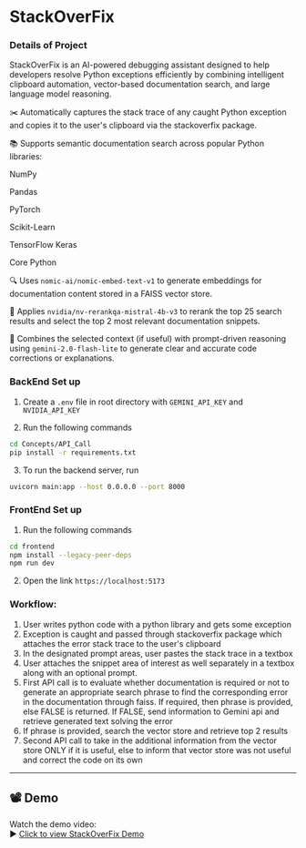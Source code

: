 # StackOverFix

### Details of Project

StackOverFix is an AI-powered debugging assistant designed to help developers resolve Python exceptions efficiently by combining intelligent clipboard automation, vector-based documentation search, and large language model reasoning.

✂️ Automatically captures the stack trace of any caught Python exception and copies it to the user's clipboard via the stackoverfix package.

📚 Supports semantic documentation search across popular Python libraries:

NumPy

Pandas

PyTorch

Scikit-Learn

TensorFlow Keras

Core Python

🔍 Uses `nomic-ai/nomic-embed-text-v1` to generate embeddings for documentation content stored in a FAISS vector store.

🎯 Applies `nvidia/nv-rerankqa-mistral-4b-v3` to rerank the top 25 search results and select the top 2 most relevant documentation snippets.

🧠 Combines the selected context (if useful) with prompt-driven reasoning using `gemini-2.0-flash-lite` to generate clear and accurate code corrections or explanations.

### BackEnd Set up

1. Create a `.env` file in root directory with `GEMINI_API_KEY` and `NVIDIA_API_KEY`

2. Run the following commands

```bash
cd Concepts/API_Call
pip install -r requirements.txt
```

3. To run the backend server, run

```bash
uvicorn main:app --host 0.0.0.0 --port 8000
```

### FrontEnd Set up

1. Run the following commands

```bash
cd frontend
npm install --legacy-peer-deps
npm run dev
```

2. Open the link `https://localhost:5173`

### Workflow:

1. User writes python code with a python library and gets some exception
2. Exception is caught and passed through stackoverfix package which attaches the error stack trace to the user's clipboard
3. In the designated prompt areas, user pastes the stack trace in a textbox
4. User attaches the snippet area of interest as well separately in a textbox along with an optional prompt.
5. First API call is to evaluate whether documentation is required or not to generate an appropriate search phrase to find the corresponding error in the documentation through faiss. If required, then phrase is provided, else FALSE is returned. If FALSE, send information to Gemini api and retrieve generated text solving the error
6. If phrase is provided, search the vector store and retrieve top 2 results
7. Second API call to take in the additional information from the vector store ONLY if it is useful, else to inform that vector store was not useful and correct the code on its own

---

## 📽️ Demo

Watch the demo video:  
▶️ [Click to view StackOverFix Demo](media/StackOverFix_Demo.mkv)
